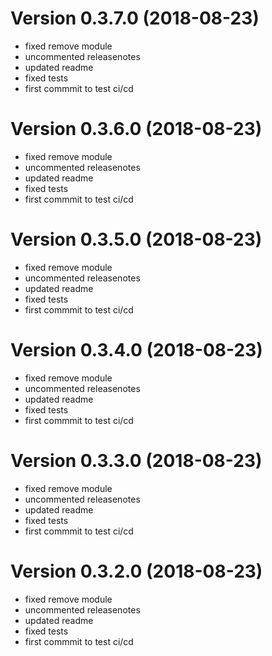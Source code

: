 # Version 0.3.7.0 (2018-08-23)
- fixed remove module
- uncommented releasenotes
- updated readme
- fixed tests
- first commmit to test ci/cd



# Version 0.3.6.0 (2018-08-23)
- fixed remove module
- uncommented releasenotes
- updated readme
- fixed tests
- first commmit to test ci/cd



# Version 0.3.5.0 (2018-08-23)
- fixed remove module
- uncommented releasenotes
- updated readme
- fixed tests
- first commmit to test ci/cd



# Version 0.3.4.0 (2018-08-23)
- fixed remove module
- uncommented releasenotes
- updated readme
- fixed tests
- first commmit to test ci/cd



# Version 0.3.3.0 (2018-08-23)
- fixed remove module
- uncommented releasenotes
- updated readme
- fixed tests
- first commmit to test ci/cd



# Version 0.3.2.0 (2018-08-23)
- fixed remove module
- uncommented releasenotes
- updated readme
- fixed tests
- first commmit to test ci/cd



